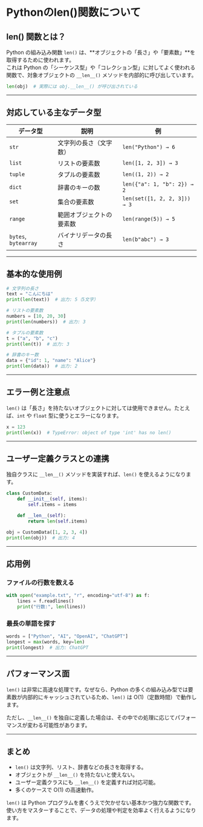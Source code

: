 
# Pythonのlen()関数について

##  len() 関数とは？

Python の組み込み関数 `len()` は、**オブジェクトの「長さ」や「要素数」**を取得するために使われます。  
これは Python の「シーケンス型」や「コレクション型」に対してよく使われる関数で、対象オブジェクトの `__len__()` メソッドを内部的に呼び出しています。

```python
len(obj)  # 実際には obj.__len__() が呼び出されている
```

---

##  対応している主なデータ型

| データ型 | 説明 | 例 |
|----------|------|-----|
| `str`    | 文字列の長さ（文字数） | `len("Python") → 6` |
| `list`   | リストの要素数 | `len([1, 2, 3]) → 3` |
| `tuple`  | タプルの要素数 | `len((1, 2)) → 2` |
| `dict`   | 辞書のキーの数 | `len({"a": 1, "b": 2}) → 2` |
| `set`    | 集合の要素数 | `len(set([1, 2, 2, 3])) → 3` |
| `range`  | 範囲オブジェクトの要素数 | `len(range(5)) → 5` |
| `bytes`, `bytearray` | バイナリデータの長さ | `len(b"abc") → 3` |

---

##  基本的な使用例

```python
# 文字列の長さ
text = "こんにちは"
print(len(text))  # 出力: 5（5文字）

# リストの要素数
numbers = [10, 20, 30]
print(len(numbers))  # 出力: 3

# タプルの要素数
t = ("a", "b", "c")
print(len(t))  # 出力: 3

# 辞書のキー数
data = {"id": 1, "name": "Alice"}
print(len(data))  # 出力: 2
```

---

##  エラー例と注意点

`len()` は「長さ」を持たないオブジェクトに対しては使用できません。たとえば、`int` や `float` 型に使うとエラーになります。

```python
x = 123
print(len(x))  # TypeError: object of type 'int' has no len()
```

---

##  ユーザー定義クラスとの連携

独自クラスに `__len__()` メソッドを実装すれば、`len()` を使えるようになります。

```python
class CustomData:
    def __init__(self, items):
        self.items = items

    def __len__(self):
        return len(self.items)

obj = CustomData([1, 2, 3, 4])
print(len(obj))  # 出力: 4
```

---

##  応用例

### ファイルの行数を数える

```python
with open("example.txt", "r", encoding="utf-8") as f:
    lines = f.readlines()
    print("行数:", len(lines))
```

### 最長の単語を探す

```python
words = ["Python", "AI", "OpenAI", "ChatGPT"]
longest = max(words, key=len)
print(longest)  # 出力: ChatGPT
```

---

##  パフォーマンス面

`len()` は非常に高速な処理です。なぜなら、Python の多くの組み込み型では要素数が内部的にキャッシュされているため、`len()` は O(1)（定数時間）で動作します。

ただし、`__len__()` を独自に定義した場合は、その中での処理に応じてパフォーマンスが変わる可能性があります。

---

##  まとめ

- `len()` は文字列、リスト、辞書などの長さを取得する。
- オブジェクトが `__len__()` を持たないと使えない。
- ユーザー定義クラスにも `__len__()` を定義すれば対応可能。
- 多くのケースで O(1) の高速動作。

`len()` は Python プログラムを書くうえで欠かせない基本かつ強力な関数です。使い方をマスターすることで、データの処理や判定を効率よく行えるようになります。

